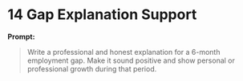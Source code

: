 # 14 Gap Explanation Support

**Prompt:**

> Write a professional and honest explanation for a 6-month employment gap. Make it sound positive and show personal or professional growth during that period.